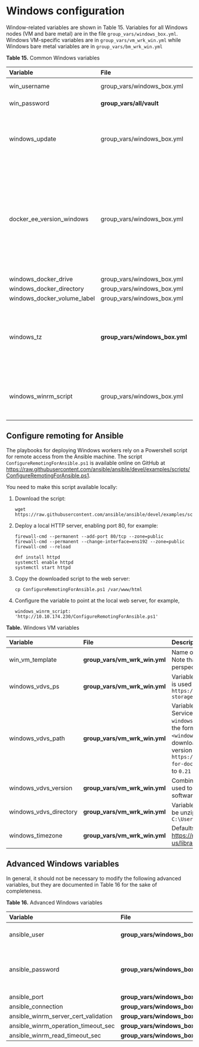 # Windows configuration

Window-related variables are shown in Table 15. Variables for all Windows nodes (VM and bare metal) are in the file `group_vars/windows_box.yml`. Windows VM-specific variables are in `group_vars/vm_wrk_win.yml` while Windows bare metal variables are in `group_vars/bm_wrk_win.yml`


**Table 15.** Common Windows variables

|Variable|File|Description|
|:-------|:---|:----------|
|win_username|group_vars/windows_box.yml|Windows user name. The default is `Administrator` |
|win_password|**group_vars/all/vault**|The password for the Windows account.|
|windows_update|group_vars/windows_box.yml|Variable used to determine if Windows updates are automatically downloaded when installing Docker on Windows worker nodes (in the `playbooks/install_docker.yml`). Defaults to `true`.|
|docker_ee_version\_windows|group_vars/windows_box.yml|It is important that the version of the Docker engine running on your Windows worker nodes is the same as that running on RHEL in the rest of your cluster. You should use this variable to explicitly match up the versions. For Docker 2.1, the recommended value is `'18.09'`. If you do not explicitly set this value, you may end up with an incompatible newer version running on your Windows workers.|
|||
|windows_docker_drive|group_vars/windows_box.yml| `'D'`|
|windows_docker_directory|group_vars/windows_box.yml|`'D:\\DockerData'`|
|windows_docker_volume_label|group_vars/windows_box.yml|`'DockerVol'`|
|windows_tz|**group_vars/windows_box.yml**|`'Pacific Standard Time'`<br>This is different from the `windows_timezone` variable. It is important that this value matches the timezone used by UCP servers for certificate validation. See  https://msdn.microsoft.com/en-us/library/ms912391.aspx.|
|||
|windows_winrm_script|group_vars/windows_box.yml|Variable used to determine where the `winrm` Powershell script will be downloaded from. This script needs to be made available locally as described in the following section.|


## Configure remoting for Ansible

The playbooks for deploying Windows workers rely on a Powershell script for remote access from the Ansible machine. The script `ConfigureRemotingForAnsible.ps1` is available online on GitHub
at https://raw.githubusercontent.com/ansible/ansible/devel/examples/scripts/ConfigureRemotingForAnsible.ps1. 

You need to make this script available locally:

1.  Download the script:

    ```
    wget https://raw.githubusercontent.com/ansible/ansible/devel/examples/scripts/ConfigureRemotingForAnsible.ps1
    ```

2.  Deploy a local HTTP server, enabling port 80, for example:

    ```
    firewall-cmd --permanent --add-port 80/tcp --zone=public
    firewall-cmd --permanent --change-interface=ens192 --zone=public
    firewall-cmd --reload

    dnf install httpd
    systemctl enable httpd
    systemctl start httpd
    ```

3.  Copy the downloaded script to the web server:

    ```
    cp ConfigureRemotingForAnsible.ps1 /var/www/html
    ```

4.  Configure the variable to point at the local web server, for example,

    ```
    windows_winrm_script: 'http://10.10.174.230/ConfigureRemotingForAnsible.ps1'
    ```



**Table.** Windows VM variables

|Variable|File|Description|
|:-------|:---|:----------|
|win_vm_template|**group_vars/vm_wrk_win.yml**|Name of the Windows 2016 VM Template to use. Note that this is the name from a vCenter perspective, not the hostname.|
|windows_vdvs_ps|**group_vars/vm_wrk_win.yml**|Variable used to download the PowerShell script that is used to install vDVS for Windows. For example, `https://raw.githubusercontent.com/vmware/vsphere-storage-for-docker/master/install-vdvs.ps1` |
|windows_vdvs_path|**group_vars/vm_wrk_win.yml**|Variable used to download vSphere Docker Volume Service software. This variable is combined with `windows_vdvs_version` (below) to generate a URL of the form `<windows_vdvs_path>_<windows_vdvs_version>.zip` to download the software. For example, to download version 0.21, set `windows_vdvs_path` equal to `https://vmware.bintray.com/vDVS/vsphere-storage-for-docker_windows` and `windows_vdvs_version` equal to `0.21` |
|windows_vdvs_version|**group_vars/vm_wrk_win.yml**|Combined with `windows_vdvs_path`, this variable is used to generate the URL for downloading the software.|
|windows_vdvs_directory|**group_vars/vm_wrk_win.yml**|Variable used to determine where vDVS software will be unzipped and installed from. The default is `C:\Users\Administrator\Downloads`|
|windows\_timezone|**group_vars/vm_wrk_win.yml**|Defaults to `15`. Valid values are available at https://msdn.microsoft.com/en-us/library/ms912391.aspx|




## Advanced Windows variables
 In general, it should not be necessary to modify the following advanced variables, but they are documented in Table 16 for the sake of completeness.

**Table 16.** Advanced Windows variables

|Variable|File|Description|
|:-------|:---|:----------|
|ansible\_user|**group_vars/windows_box.yml**|Defaults to the Windows user account `win_username` |
|ansible\_password|**group_vars/windows_box.yml**|Defaults to the Windows user password `win_password` as specified in `group_vars/all/vault`|
|ansible\_port|**group_vars/windows_box.yml**|5986|
|ansible\_connection|**group_vars/windows_box.yml**|winrm|
|ansible\_winrm_server_cert_validation|**group_vars/windows_box.yml**|Defaults to `ignore`|
|ansible\_winrm_operation_timeout_sec|**group_vars/windows_box.yml**|Defaults to `250`|
|ansible\_winrm_read_timeout_sec|**group_vars/windows_box.yml**|Defaults to `300`|





